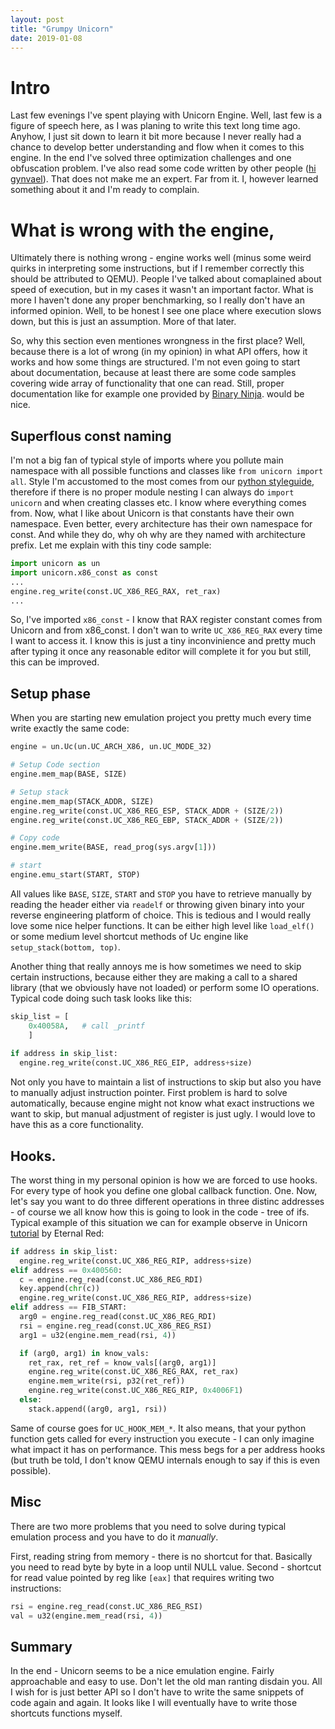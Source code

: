 ```yaml
---
layout: post
title: "Grumpy Unicorn"
date: 2019-01-08
---
```

# Intro
Last few evenings I've spent playing with Unicorn Engine. Well, last few is a figure of speech here, as I was planing to write this text long time ago.
Anyhow, I just sit down to learn it bit more because I never really had a chance to develop better understanding and flow when it comes to this engine. 
In the end I've solved three optimization challenges and one obfuscation problem. I've also read some code written by other people ([hi gynvael](https://gynvael.coldwind.pl/?blog=1)). That does not make me an expert. Far from it. I, however learned something about it and I'm ready to complain.

# What is wrong with the engine,
Ultimately there is nothing wrong - engine works well (minus some weird quirks in interpreting some instructions, but if I remember correctly this should be attributed to QEMU).
People I've talked about comaplained about speed of execution, but in my cases it wasn't an important factor. What is more I haven't done any proper benchmarking, so I really don't have an informed opinion. Well, to be honest I see one place where execution slows down, but this is just an assumption. More of that later.

So, why this section even mentiones wrongness in the first place? Well, because there is a lot of wrong (in my opinion) in what API offers, how it works and how some things are structured. I'm not even going to start about documentation, because at least there are some code samples covering wide array of functionality that one can read. Still, proper documentation like for example one provided by [Binary Ninja](https://api.binary.ninja). would be nice.

## Superflous const naming
I'm not a big fan of typical style of imports where you pollute main namespace with all possible functions and classes like `from unicorn import all`.
Style I'm accustomed to the most comes from our [python styleguide](http://http://google.github.io/styleguide/pyguide.html), therefore if there is no proper module nesting I can always do `import unicorn` and when creating classes etc. I know where everything comes from.
Now, what I like about Unicorn is that constants have their own namespace. Even better, every architecture has their own namespace for const. And while they do, why oh why are they named with architecture prefix. Let me explain with this tiny code sample:

```python
import unicorn as un
import unicorn.x86_const as const
...
engine.reg_write(const.UC_X86_REG_RAX, ret_rax)
...
```
So, I've imported `x86_const` - I know that RAX register constant comes from Unicorn and from x86_const. I don't wan to write `UC_X86_REG_RAX` every time I want to access it.
I know this is just a tiny inconvinience and pretty much after typing it once any reasonable editor will complete it for you but still, this can be improved.


## Setup phase
When you are starting new emulation project you pretty much every time write exactly the same code:
```python
engine = un.Uc(un.UC_ARCH_X86, un.UC_MODE_32)

# Setup Code section
engine.mem_map(BASE, SIZE)

# Setup stack
engine.mem_map(STACK_ADDR, SIZE)
engine.reg_write(const.UC_X86_REG_ESP, STACK_ADDR + (SIZE/2))
engine.reg_write(const.UC_X86_REG_EBP, STACK_ADDR + (SIZE/2))

# Copy code
engine.mem_write(BASE, read_prog(sys.argv[1]))

# start
engine.emu_start(START, STOP)
```

All values like `BASE`, `SIZE`, `START` and `STOP` you have to retrieve manually by reading the header either via `readelf` or throwing given binary into your reverse engineering platform of choice.
This is tedious and I would really love some nice helper functions. It can be either high level like `load_elf()` or some medium level shortcut methods of Uc engine like `setup_stack(bottom, top)`. 

Another thing that really annoys me is how sometimes we need to skip certain instructions, because either they are making a call to a shared library (that we obviously have not loaded) or perform some IO operations. Typical code doing such task looks like this:
```python
skip_list = [
    0x40058A,   # call _printf
    ]
  
if address in skip_list:
  engine.reg_write(const.UC_X86_REG_EIP, address+size)
```
Not only you have to maintain a list of instructions to skip but also you have to manually adjust instruction pointer. First problem is hard to solve automatically, because engine might not know what exact instructions we want to skip, but manual adjustment of register is just ugly. I would love to have this as a core functionality.

## Hooks.
The worst thing in my personal opinion is how we are forced to use hooks. For every type of hook you define one global callback function. One.
Now, let's say you want to do three different operations in three distinc addresses - of course we all know how this is going to look in the code - tree of ifs.
Typical example of this situation we can for example observe in Unicorn [tutorial](http://eternal.red/2018/unicorn-engine-tutorial/) by Eternal Red:
```python
if address in skip_list:
  engine.reg_write(const.UC_X86_REG_RIP, address+size)
elif address == 0x400560:
  c = engine.reg_read(const.UC_X86_REG_RDI)
  key.append(chr(c))
  engine.reg_write(const.UC_X86_REG_RIP, address+size)
elif address == FIB_START:
  arg0 = engine.reg_read(const.UC_X86_REG_RDI)
  rsi = engine.reg_read(const.UC_X86_REG_RSI)
  arg1 = u32(engine.mem_read(rsi, 4))

  if (arg0, arg1) in know_vals:
    ret_rax, ret_ref = know_vals[(arg0, arg1)]
    engine.reg_write(const.UC_X86_REG_RAX, ret_rax)
    engine.mem_write(rsi, p32(ret_ref))
    engine.reg_write(const.UC_X86_REG_RIP, 0x4006F1)
  else:
    stack.append((arg0, arg1, rsi))
```
Same of course goes for `UC_HOOK_MEM_*`. It also means, that your python function gets called for every instruction you execute - I can only imagine what impact it has on performance. This mess begs for a per address hooks (but truth be told, I don't know QEMU internals enough to say if this is even possible).


## Misc
There are two more problems that you need to solve during typical emulation process and you have to do it *manually*. 

First, reading string from memory - there is no shortcut for that. Basically you need to read byte by byte in a loop until NULL value.
Second - shortcut for read value pointed by reg like `[eax]` that requires writing two instructions:
```python
rsi = engine.reg_read(const.UC_X86_REG_RSI)
val = u32(engine.mem_read(rsi, 4))
```

## Summary
In the end - Unicorn seems to be a nice emulation engine. Fairly approachable and easy to use. Don't let the old man ranting disdain you.
All I wish for is just better API so I don't have to write the same snippets of code again and again. It looks like I will eventually have to write those shortcuts functions myself.

